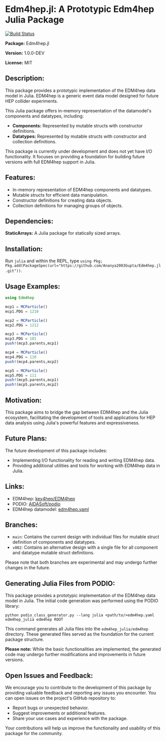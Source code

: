 # Edm4hep.jl: A Prototypic Edm4hep Julia Package
[![Build Status](https://github.com/Ananya2003Gupta/Edm4hep.jl/actions/workflows/CI.yml/badge.svg?branch=main)](https://github.com/Ananya2003Gupta/Edm4hep.jl/actions/workflows/CI.yml?query=branch%3Amain)

**Package:** Edm4hep.jl

**Version:** 1.0.0-DEV

**License:** MIT

## **Description:**

This package provides a prototypic implementation of the EDM4hep data model in Julia. 
EDM4hep is a generic event data model designed for future HEP collider experiments. 

This Julia package offers in-memory representation of the datamodel's components and datatypes, including:

* **Components:** Represented by mutable structs with constructor definitions.
* **Datatypes:** Represented by mutable structs with constructor and collection definitions.

This package is currently under development and does not yet have I/O functionality. It focuses on providing a foundation for building future versions with full EDM4hep support in Julia.

## **Features:**

* In-memory representation of EDM4hep components and datatypes.
* Mutable structs for efficient data manipulation.
* Constructor definitions for creating data objects.
* Collection definitions for managing groups of objects.

## **Dependencies:**

**StaticArrays:** A Julia package for statically sized arrays.

## **Installation:**

Run `julia` and within the REPL, type `using Pkg; Pkg.add(PackageSpec(url="https://github.com/Ananya2003Gupta/Edm4hep.jl.git"))`.

## **Usage Examples:**

```julia
using Edm4hep

mcp1 = MCParticle()
mcp1.PDG = 1210

mcp2 = MCParticle()
mcp2.PDG = 1212

mcp3 = MCParticle()
mcp3.PDG = 101
push!(mcp3.parents,mcp1)

mcp4 = MCParticle()
mcp4.PDG = 110
push!(mcp4.parents,mcp2)

mcp5 = MCParticle()
mcp5.PDG = 111
push!(mcp5.parents,mcp1)
push!(mcp5.parents,mcp2)

```

## **Motivation:**

This package aims to bridge the gap between EDM4hep and the Julia ecosystem, facilitating the development of tools and applications for HEP data analysis using Julia's powerful features and expressiveness.

## **Future Plans:**

The future development of this package includes:

* Implementing I/O functionality for reading and writing EDM4hep data.
* Providing additional utilities and tools for working with EDM4hep data in Julia.

## **Links:**

* EDM4hep: [key4hep/EDM4hep](https://github.com/key4hep/EDM4hep)
* PODIO: [AIDASoft/podio](https://github.com/AIDASoft/podio)
* EDM4hep datamodel: [edm4hep.yaml](https://github.com/key4hep/EDM4hep/blob/main/edm4hep.yaml)

## **Branches:**

* `main`: Contains the current design with individual files for mutable struct definition of components and datatypes.
* `v002`: Contains an alternative design with a single file for all component and datatype mutable struct definitions.

Please note that both branches are experimental and may undergo further changes in the future.

## Generating Julia Files from PODIO:

This package provides a prototypic implementation of the EDM4hep data model in Julia. The initial code generation was performed using the PODIO library:

```
python podio_class_generator.py --lang julia <path/to/>edm4hep.yaml edm4hep_julia edm4hep ROOT
```

This command generates all Julia files into the `edm4hep_julia/edm4hep` directory. These generated files served as the foundation for the current package structure.

**Please note:** While the basic functionalities are implemented, the generated code may undergo further modifications and improvements in future versions.

## Open Issues and Feedback:

We encourage you to contribute to the development of this package by providing valuable feedback and reporting any issues you encounter. You can open issues on the project's GitHub repository to:

* Report bugs or unexpected behavior.
* Suggest improvements or additional features.
* Share your use cases and experience with the package.

Your contributions will help us improve the functionality and usability of this package for the community.
